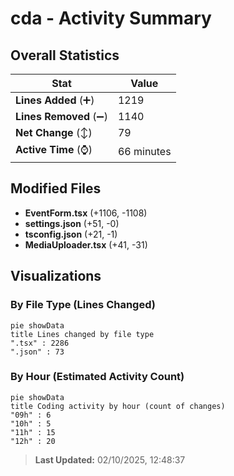 # cda - Activity Summary 

## Overall Statistics

| Stat                   | Value                                                             |
| ---------------------- | ----------------------------------------------------------------- |
| **Lines Added** (➕)   | 1219                                          |
| **Lines Removed** (➖) | 1140                                        |
| **Net Change** (↕)    | 79                |
| **Active Time** (⌚)   | 66 minutes |


## Modified Files
- **EventForm.tsx** (+1106, -1108)
- **settings.json** (+51, -0)
- **tsconfig.json** (+21, -1)
- **MediaUploader.tsx** (+41, -31)

## Visualizations

### By File Type (Lines Changed)

```mermaid
pie showData
title Lines changed by file type
".tsx" : 2286
".json" : 73
```

### By Hour (Estimated Activity Count)

```mermaid
pie showData
title Coding activity by hour (count of changes)
"09h" : 6
"10h" : 5
"11h" : 15
"12h" : 20
```


> **Last Updated:** 02/10/2025, 12:48:37